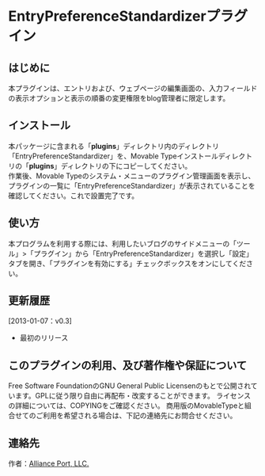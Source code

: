 EntryPreferenceStandardizerプラグイン
=====================================

はじめに
--------

本プラグインは、エントリおよび、ウェブページの編集画面の、入力フィールドの表示オプションと表示の順番の変更権限をblog管理者に限定します。

インストール
------------

本パッケージに含まれる「**plugins**」ディレクトリ内のディレクトリ「EntryPreferenceStandardizer」を、Movable
Typeインストールディレクトリの「**plugins**」ディレクトリの下にコピーしてください。\
 作業後、Movable
Typeのシステム・メニューのプラグイン管理画面を表示し、プラグインの一覧に「EntryPreferenceStandardizer」が表示されていることを確認してください。これで設置完了です。

使い方
------

本プログラムを利用する際には、利用したいブログのサイドメニューの「ツール」\>「プラグイン」から「EntryPreferenceStandardizer」を選択し「設定」タブを開き、「プラグインを有効にする」チェックボックスをオンにしてください。

更新履歴
--------

[2013-01-07：v0.3]

-   最初のリリース

このプラグインの利用、及び著作権や保証について
----------------------------------------------

Free Software FoundationのGNU General Public Licensenのもとで公開されています。GPLに従う限り自由に再配布・改変することができます。
ライセンスの詳細については、COPYINGをご確認ください。
商用版のMovableTypeと組合せてのご利用を希望される場合は、下記の連絡先にお問合せください。


連絡先
------

作者：[Alliance Port, LLC.](http://www.allianceport.jp/)
